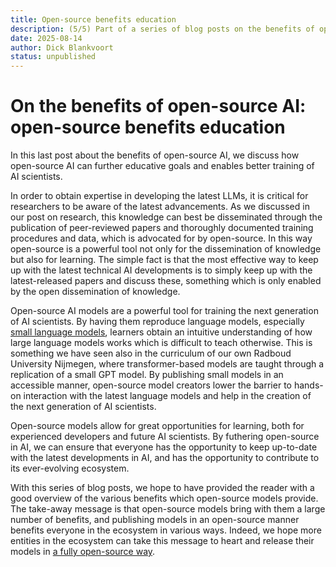 ```yaml
---
title: Open-source benefits education
description: (5/5) Part of a series of blog posts on the benefits of open-source AI.
date: 2025-08-14
author: Dick Blankvoort
status: unpublished
---
```

# On the benefits of open-source AI: open-source benefits education
<author :author="author"></author>

<!-- Introduction -->
In this last post about the benefits of open-source AI, we discuss how open-source AI can further educative goals and enables better training of AI scientists.

<!-- Knowledge of the latest advances is essential for up-to-date learning in a rapidly-evolving field. -->
In order to obtain expertise in developing the latest LLMs, it is critical for researchers to be aware of the latest advancements. As we discussed in our post on research, this knowledge can best be disseminated through the publication of peer-reviewed papers and thoroughly documented training procedures and data, which is advocated for by open-source. In this way open-source is a powerful tool not only for the dissemination of knowledge but also for learning. The simple fact is that the most effective way to keep up with the latest technical AI developments is to simply keep up with the latest-released papers and discuss these, something which is only enabled by the open dissemination of knowledge.

<!-- Truly open models, especially small language models, allow for reproducibility and a hands-on experience with LLMs. -->
Open-source AI models are a powerful tool for training the next generation of AI scientists. By having them reproduce language models, especially [small language models](https://huggingface.co/HuggingFaceTB/SmolLM3-3B), learners obtain an intuitive understanding of how large language models works which is difficult to teach otherwise. This is something we have seen also in the curriculum of our own Radboud University Nijmegen, where transformer-based models are taught through a replication of a small GPT model. By publishing small models in an accessible manner, open-source model creators lower the barrier to hands-on interaction with the latest language models and help in the creation of the next generation of AI scientists.

<!-- Conclusion -->
Open-source models allow for great opportunities for learning, both for experienced developers and future AI scientists. By futhering open-source in AI, we can ensure that everyone has the opportunity to keep up-to-date with the latest developments in AI, and has the opportunity to contribute to its ever-evolving ecosystem.

With this series of blog posts, we hope to have provided the reader with a good overview of the various benefits which open-source models provide. The take-away message is that open-source models bring with them a large number of benefits, and publishing models in an open-source manner benefits everyone in the ecosystem in various ways. Indeed, we hope more entities in the ecosystem can take this message to heart and release their models in [a fully open-source way](/the-index).